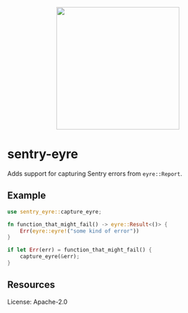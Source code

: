 <p align="center">
    <a href="https://sentry.io" target="_blank" align="center">
        <img src="https://sentry-brand.storage.googleapis.com/sentry-logo-black.png" width="280">
    </a>
</p>

# sentry-eyre

Adds support for capturing Sentry errors from `eyre::Report`.

## Example

```rust
use sentry_eyre::capture_eyre;

fn function_that_might_fail() -> eyre::Result<()> {
    Err(eyre::eyre!("some kind of error"))
}

if let Err(err) = function_that_might_fail() {
    capture_eyre(&err);
}
```

## Resources

License: Apache-2.0
